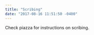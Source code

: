 ```yaml
---
title: "Scribing"
date: "2017-08-16 11:51:50 -0400"
---
```


Check piazza for instructions on scribing.
